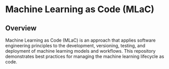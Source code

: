 # Machine Learning as Code (MLaC)

## Overview

Machine Learning as Code (MLaC) is an approach that applies software engineering principles to the development, versioning, testing, and deployment of machine learning models and workflows. This repository demonstrates best practices for managing the machine learning lifecycle as code.



